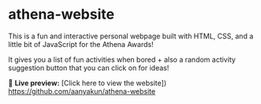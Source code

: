 # athena-website
This is a fun and interactive personal webpage built with HTML, CSS, and a little bit of JavaScript for the Athena Awards!

It gives you a list of fun activities when bored + also a random activity suggestion button that you can click on for ideas!

🔗 **Live preview:** [Click here to view the website]) https://github.com/aanyakun/athena-website
